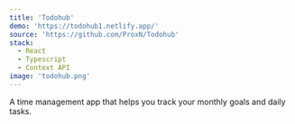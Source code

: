 ```yaml
---
title: 'Todohub'
demo: 'https://todohub1.netlify.app/'
source: 'https://github.com/ProxN/Todohub'
stack:
  - React
  - Typescript
  - Context API
image: 'todohub.png'
---
```


A time management app that helps you track your monthly goals and daily tasks.
